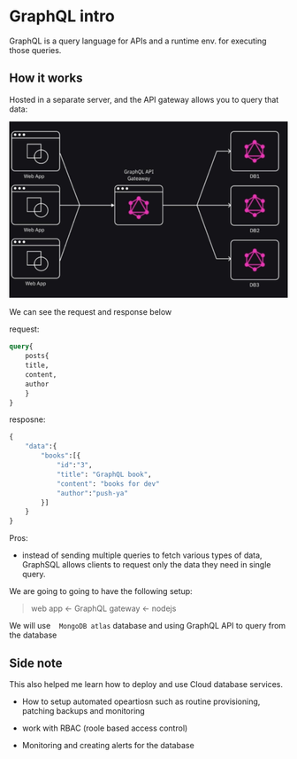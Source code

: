

# GraphQL intro

GraphQL is a query language for APIs and a runtime env. for executing those queries. 



## How it works

Hosted in a separate server, and the API gateway allows you to query that data:

<img title="" src="images/graphqldb.png" alt="">



We can see the request and response below

request:

```graphql
query{
    posts{
    title, 
    content,
    author
    }
}
```



resposne:

```graphql
{
    "data":{
        "books":[{
            "id":"3",
            "title": "GraphQL book",
            "content": "books for dev"
            "author":"push-ya"     
        }]
    }
}
```



Pros:

- instead of sending multiple queries to fetch various types of data, GraphSQL allows clients to request only the data they need in single query.



We are going to going to have the following setup:

> web app <- GraphQL gateway <- nodejs



We will use    `MongoDB atlas` database and using GraphQL API to query from the database



## Side note

This also helped me learn how to deploy and use Cloud database services. 

- How to setup automated opeartiosn such as routine provisioning, patching backups and monitoring

- work with RBAC (roole based access control)

- Monitoring and creating alerts for the database


